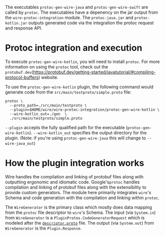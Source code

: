 The executables `protoc-gen-wire-java` and `protoc-gen-wire-swift`
are called by `protoc`. The executables have a depenency on the jar output
from the `wire-protoc-integration` module. The `protoc-java.jar` and
`protoc-kotlin.jar` outputs generated code via the integration the protoc
request and response API.

# Protoc integration and execution
To execute `protoc-gen-wire-kotlin`, you will need to install `protoc`.
For more information on using the `protoc` tool, check out the
`protobuf.dev`(https://protobuf.dev/getting-started/javatutorial/#compiling-protocol-buffers)
website.

To use the `protoc-gen-wire-kotlin` plugin, the following command
would generate code from the `src/main/testproto/simple.proto` file:

```
protoc \
  --proto_path=./src/main/testproto \
  --plugin=$HOME/wire/wire-protoc-integration/protoc-gen-wire-kotlin \
  --wire-kotlin_out=./gen  \
  ./src/main/testproto/simple.proto
```

`--plugin` accepts the fully qualified path for the executable (`protoc-gen-wire-kotlin`).
`--wire-kotlin_out` specifies the output directory for the plugin.
(Note: if you're using `protoc-gen-wire-java` this will change to `--wire-java_out`)

# How the plugin integration works
Wire handles the compilation and linking of protobuf files along with outputting
ergonomic and idiomatic code. Google's`protoc` handles compilation and linking of
protobuf files along with the extensibility to provide custom generators. The module
here primarily integrates `wire`'s Schema and code generation with the compilation
and linking within `protoc`.

The `WireGenerator` is the primary class which mostly does data mapping from the `protoc`
file descriptor to `wire`'s Schema. The input (via `System.in`) from `WireGenerator` is a `PluginProtos.CodeGeneratorRequest`
which is modeled after the
[`descriptor.proto`](https://github.com/protocolbuffers/protobuf/blob/main/src/google/protobuf/descriptor.proto)
file. The output (via `System.out`) from `WireGenerator` is the `Plugin.Response`.
